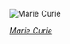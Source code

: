 
![Marie Curie](https://upload.wikimedia.org/wikipedia/commons/thumb/c/c8/Marie_Curie_c._1920s.jpg/525px-Marie_Curie_c._1920s.jpg)

*[Marie Curie](https://wikipedia.org/wiki/File:Marie_Curie_c._1920s.jpg)*
